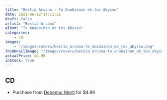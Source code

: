 ```yaml
---
title: "Bestia Arcana - To Anabainon ek tes Abyssu"
date: 2021-06-12T14:11:52
draft: false
artist: "Bestia Arcana"
album: "To Anabainon ek tes Abyssu"
categories:
    - CD
images:
    - "/images/covers/bestia_arcana-to_anabainon_ek_tes_abyssu.png"
thumbnailImage: "/images/covers/bestia_arcana-to_anabainon_ek_tes_abyssu-thumb.png"
actualPrice: $4.99
inStock: true
---
```


## CD
* Purchase from [Debemur Morti](https://debemurmorti.aisamerch.com/item/72250) for $4.99
